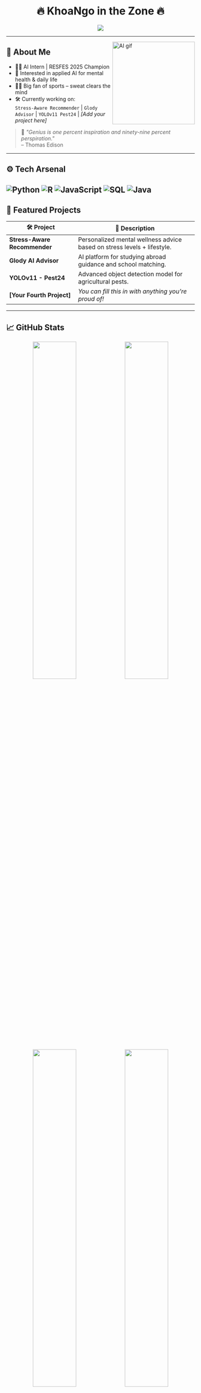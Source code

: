 <h1 align="center">🔥 KhoaNgo in the Zone 🔥</h1>
<p align="center">
  <img src="https://readme-typing-svg.demolab.com?font=Fira+Code&pause=1000&color=FACC15&center=true&vCenter=true&width=500&lines=AI+Engineer+in+the+Making...;Glody+%7C+StressAI+%7C+YOLOv11+%7C+%E2%9C%94%EF%B8%8F;Code.+Sweat.+Repeat+%F0%9F%92%AA;Genius+is+1%25+inspiration+and+99%25+perspiration" />
</p>

---

<img align="right" alt="AI gif" src="https://media.giphy.com/media/v1.Y2lkPTc5MGI3NjExMjlxbDhvaXY2MmxsOGIxanV4ZW5iYjh6eXJra2E1eDk0ZXZpbjM2YSZlcD12MV9naWZzX3NlYXJjaCZjdD1n/Dh5q0sShxgp13DwrvG/giphy.gif" width="220" />

## 🧠 About Me

- 👨‍💻 AI Intern | RESFES 2025 Champion  
- 🧩 Interested in applied AI for mental health & daily life  
- 🏋️‍♂️ Big fan of sports – sweat clears the mind  
- 🛠️ Currently working on:  
  `Stress-Aware Recommender` | `Glody Advisor` | `YOLOv11 Pest24` | *[Add your project here]*

> 🧠 _"Genius is one percent inspiration and ninety-nine percent perspiration."_  
> – Thomas Edison

---

## ⚙️ Tech Arsenal

![Python](https://img.shields.io/badge/-Python-3776AB?logo=python&logoColor=white&style=flat) 
![R](https://img.shields.io/badge/-R-276DC3?logo=r&logoColor=white&style=flat) 
![JavaScript](https://img.shields.io/badge/-JavaScript-F7DF1E?logo=javascript&logoColor=white&style=flat) 
![SQL](https://img.shields.io/badge/-SQL-003B57?logo=postgresql&logoColor=white&style=flat) 
![Java](https://img.shields.io/badge/-Java-007396?logo=java&logoColor=white&style=flat)
---

## 🚀 Featured Projects

| 🛠️ Project | 🚀 Description |
|------------|----------------|
| **Stress-Aware Recommender** | Personalized mental wellness advice based on stress levels + lifestyle. |
| **Glody AI Advisor** | AI platform for studying abroad guidance and school matching. |
| **YOLOv11 - Pest24** | Advanced object detection model for agricultural pests. |
| **[Your Fourth Project]** | *You can fill this in with anything you're proud of!* |

---

## 📈 GitHub Stats

<p align="center">
  <img width="48%" src="https://github-readme-stats.vercel.app/api?username=khoango6804&show_icons=true&theme=radical" />
  <img width="48%" src="https://streak-stats.demolab.com?user=khoango6804&theme=radical&border_radius=8" />
</p>

<p align="center">
  <img width="48%" src="https://github-readme-stats.vercel.app/api/top-langs/?username=khoango6804&layout=donut&theme=radical" />
  <img width="48%" src="https://github-profile-trophy.vercel.app/?username=khoango6804&theme=darkhub&no-frame=true&margin-w=6" />
</p>

---

## 📊 Leetcode Stats
[![Leetcode Stats](https://leetcard.jacoblin.cool/KhoaNgoo?theme=dark&font=Fira+Code)](https://leetcode.com/u/KhoaNgoo)

---

## 🌱 Currently Growing In

- Fine-tuning LLMs (Qwen, Mistral, RWKV)
- MLOps with FastAPI, Docker & CI/CD
- AI systems for health, education, environment

---

## 🔗 Let's Connect

<p align="center">
  <a href="https://www.linkedin.com/in/qu%E1%BB%91c-anh-khoa-ng%C3%B4-548925308/"><img src="https://img.shields.io/badge/-LinkedIn-0A66C2?style=for-the-badge&logo=linkedin&logoColor=white"/></a>
  <a href="https://www.facebook.com/khoa.ngo.25590"><img src="https://img.shields.io/badge/-Facebook-%231DA1F2?style=for-the-badge&logo=facebook&logoColor=white"/></a>
  <a href="https://lunovain.vercel.app/"><img src="https://img.shields.io/badge/-Portfolio-000?style=for-the-badge&logo=vercel&logoColor=white"/></a>
</p>

---

<p align="center">
  💪 Code. Sweat. Grow. Repeat.
</p>
